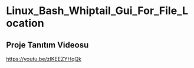 # Linux_Bash_Whiptail_Gui_For_File_Location

## Proje Tanıtım Videosu

https://youtu.be/zIKEEZYHqQk
